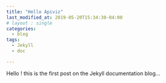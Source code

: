 ```yaml
---
title: "Hello Apiviz"
last_modified_at: 2019-05-20T15:34:30-04:00
# layout : single
categories:
  - blog
tags:
  - Jekyll
  - doc

---
```


Hello ! this is the first post on the Jekyll documentation blog...
